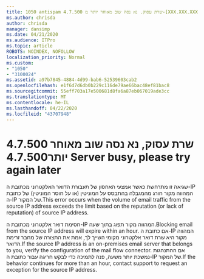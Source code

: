 ```yaml
---
title: 1050 antispam 4.7.500 שרת עסוק. נא נסה שוב מאוחר יותר מ-[XXX.XXX.XXX.XXX]
ms.author: chrisda
author: chrisda
manager: dansimp
ms.date: 04/21/2020
ms.audience: ITPro
ms.topic: article
ROBOTS: NOINDEX, NOFOLLOW
localization_priority: Normal
ms.custom:
- "1050"
- "3100024"
ms.assetid: a97b7845-4884-4d99-bab6-52539603cab2
ms.openlocfilehash: e1f6d7d6db0b229c116de79ae66bac48ef81bac8
ms.sourcegitcommit: 55eff703a17e500681d8fa6a87eb067019ade3cc
ms.translationtype: MT
ms.contentlocale: he-IL
ms.lasthandoff: 04/22/2020
ms.locfileid: "43707948"
---
```

# <a name="47500-server-busy-please-try-again-later"></a><span data-ttu-id="1ec7a-103">4.7.500 שרת עסוק, נא נסה שוב מאוחר יותר</span><span class="sxs-lookup"><span data-stu-id="1ec7a-103">4.7.500 Server busy, please try again later</span></span>

<span data-ttu-id="1ec7a-104">שגיאה זו מתרחשת כאשר אמצעי האחסון של תעבורת הדואר האלקטרוני מכתובת ה-IP המהווה מקור חורג מהמגבלה בהתבסס על המוניטין (או על חוסר המוניטין) של כתובת ה-IP של המקור.</span><span class="sxs-lookup"><span data-stu-id="1ec7a-104">This error occurs when the volume of email traffic from the source IP address exceeds the limit based on the reputation (or lack of reputation) of source IP address.</span></span>

<span data-ttu-id="1ec7a-105">חסימת דואר אלקטרוני מכתובת ה-IP המהווה מקור תפוג בתוך שעה.</span><span class="sxs-lookup"><span data-stu-id="1ec7a-105">Blocking email from the source IP address will expire within an hour.</span></span> <span data-ttu-id="1ec7a-106">אם כתובת ה-IP המהווה מקור היא שרת דואר אלקטרוני מקומי השייך לך, אמת את התצורה של מחבר זרימת הדואר.</span><span class="sxs-lookup"><span data-stu-id="1ec7a-106">If the source IP address is an on-premises email server that belongs to you, verify the configuration of the mail flow connector.</span></span> <span data-ttu-id="1ec7a-107">אם ההתנהגות נמשכת יותר משעה, פנה לתמיכה כדי לבקש חריגה עבור כתובת ה-IP של המקור.</span><span class="sxs-lookup"><span data-stu-id="1ec7a-107">If the behavior continues for more than an hour, contact support to request an exception for the source IP address.</span></span>
